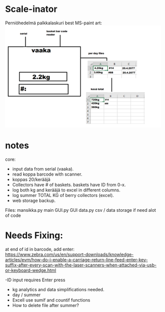 # Scale-inator
Perniöhedelmä palkkalaskuri
best MS-paint art:
![possibleplan](assets/possibleplan.png)

# notes

core:
- input data from serial (vaaka).
- read koppa barcode with scanner.
- koppas 20/kerääjä
- Collectors have # of baskets. baskets have ID from 0-x.
- log both kg and kerääjä to excel in different columns.
- log summer TOTAL KG of berry collectors (excel).
- web storage backup.

Files:
mansikka.py main
GUI.py GUI
data.py csv / data storage  if need alot of code



# Needs Fixing:
at end of id in barcode, add enter:  
https://www.zebra.com/us/en/support-downloads/knowledge-articles/evm/how-do-i-enable-a-carriage-return-line-feed-enter-key-suffix-after-every-scan-with-the-laser-scanners-when-attached-via-usb-or-keyboard-wedge.html  
  
-ID input requires Enter press
- kg analytics and data simplifications needed.
- day / summer
- Excell use sumif and countif functions  
- How to delete file after summer?  
